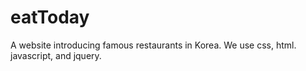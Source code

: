 # eatToday
A website introducing famous restaurants in Korea.
We use css, html. javascript, and jquery.
